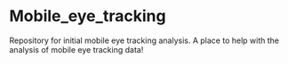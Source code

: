 # Mobile_eye_tracking
Repository for initial mobile eye tracking analysis.
A place to help with the analysis of mobile eye tracking data!
